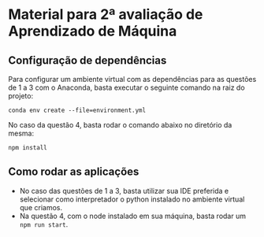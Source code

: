 # Material para 2ª avaliação de Aprendizado de Máquina

## Configuração de dependências
Para configurar um ambiente virtual com as dependências para as questões de 1 a 3 com o Anaconda, basta executar o seguinte comando na raiz do projeto:

~~~
conda env create --file=environment.yml
~~~

No caso da questão 4, basta rodar o comando abaixo no diretório da mesma:

~~~
npm install
~~~

## Como rodar as aplicações

- No caso das questões de 1 a 3, basta utilizar sua IDE preferida e selecionar como interpretador o python instalado no ambiente virtual que criamos.
- Na questão 4, com o node instalado em sua máquina, basta rodar um ```npm run start```.